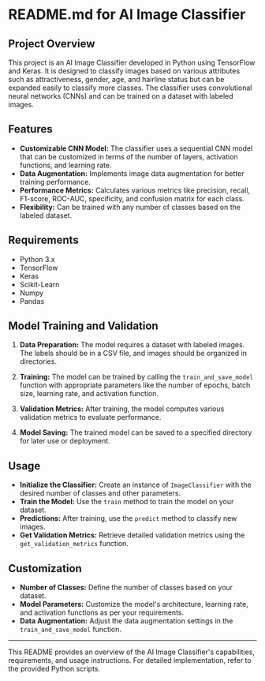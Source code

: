 # README.md for AI Image Classifier

## Project Overview

This project is an AI Image Classifier developed in Python using TensorFlow and Keras. It is designed to classify images based on various attributes such as attractiveness, gender, age, and hairline status but can be expanded easily to classify more classes. The classifier uses convolutional neural networks (CNNs) and can be trained on a dataset with labeled images.

## Features

- **Customizable CNN Model:** The classifier uses a sequential CNN model that can be customized in terms of the number of layers, activation functions, and learning rate.
- **Data Augmentation:** Implements image data augmentation for better training performance.
- **Performance Metrics:** Calculates various metrics like precision, recall, F1-score, ROC-AUC, specificity, and confusion matrix for each class.
- **Flexibility:** Can be trained with any number of classes based on the labeled dataset.

## Requirements

- Python 3.x
- TensorFlow
- Keras
- Scikit-Learn
- Numpy
- Pandas

## Model Training and Validation

1. **Data Preparation:**
   The model requires a dataset with labeled images. The labels should be in a CSV file, and images should be organized in directories.

2. **Training:**
   The model can be trained by calling the `train_and_save_model` function with appropriate parameters like the number of epochs, batch size, learning rate, and activation function.

3. **Validation Metrics:**
   After training, the model computes various validation metrics to evaluate performance.

4. **Model Saving:**
   The trained model can be saved to a specified directory for later use or deployment.

## Usage

- **Initialize the Classifier:** Create an instance of `ImageClassifier` with the desired number of classes and other parameters.
- **Train the Model:** Use the `train` method to train the model on your dataset.
- **Predictions:** After training, use the `predict` method to classify new images.
- **Get Validation Metrics:** Retrieve detailed validation metrics using the `get_validation_metrics` function.

## Customization

- **Number of Classes:** Define the number of classes based on your dataset.
- **Model Parameters:** Customize the model's architecture, learning rate, and activation functions as per your requirements.
- **Data Augmentation:** Adjust the data augmentation settings in the `train_and_save_model` function.

---

This README provides an overview of the AI Image Classifier's capabilities, requirements, and usage instructions. For detailed implementation, refer to the provided Python scripts.
